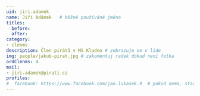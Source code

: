 ```yaml
---
uid: jiri.adamek
name: Jiří Adámek  	# běžně používáné jméno
titles:
  before:
  after:
category:
- clenms
description: Člen pirátů v MS Kladno # zobrazuje se v lide
img: people/jakub-pirat.jpg # zakomentuj radek dokud není fotka
ordClenms: 4
mail:
- jiri.adamek@pirati.cz
profiles:
#  facebook: https://www.facebook.com/jan.lukasek.9  # pokud nema, staci smazat tuto radku
---
```


